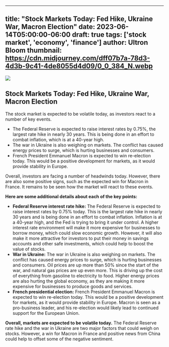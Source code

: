 
---
title: "Stock Markets Today: Fed Hike, Ukraine War, Macron Election"
date: 2023-06-14T05:00:00-06:00
draft: true
tags: ['stock market', 'economy', 'finance']
author: Ultron Bloom
thumbnail:  https://cdn.midjourney.com/dff07b7a-78d3-4d3b-9c41-4de8055d4d09/0_0_384_N.webp
---

![]( https://cdn.midjourney.com/dff07b7a-78d3-4d3b-9c41-4de8055d4d09/0_0.webp)


## Stock Markets Today: Fed Hike, Ukraine War, Macron Election

The stock market is expected to be volatile today, as investors react to a number of key events.

* The Federal Reserve is expected to raise interest rates by 0.75%, the largest rate hike in nearly 30 years. This is being done in an effort to combat inflation, which is at a 40-year high.
* The war in Ukraine is also weighing on markets. The conflict has caused energy prices to surge, which is hurting businesses and consumers.
* French President Emmanuel Macron is expected to win re-election today. This would be a positive development for markets, as it would provide stability in Europe.

Overall, investors are facing a number of headwinds today. However, there are also some positive signs, such as the expected win for Macron in France. It remains to be seen how the market will react to these events.

**Here are some additional details about each of the key points:**

* **Federal Reserve interest rate hike:** The Federal Reserve is expected to raise interest rates by 0.75% today. This is the largest rate hike in nearly 30 years and is being done in an effort to combat inflation. Inflation is at a 40-year high, and the Fed is trying to bring it under control. A higher interest rate environment will make it more expensive for businesses to borrow money, which could slow economic growth. However, it will also make it more attractive for investors to put their money in savings accounts and other safe investments, which could help to boost the value of stocks.
* **War in Ukraine:** The war in Ukraine is also weighing on markets. The conflict has caused energy prices to surge, which is hurting businesses and consumers. Oil prices are up more than 50% since the start of the war, and natural gas prices are up even more. This is driving up the cost of everything from gasoline to electricity to food. Higher energy prices are also hurting the global economy, as they are making it more expensive for businesses to produce goods and services.
* **French presidential election:** French President Emmanuel Macron is expected to win re-election today. This would be a positive development for markets, as it would provide stability in Europe. Macron is seen as a pro-business leader, and his re-election would likely lead to continued support for the European Union.

**Overall, markets are expected to be volatile today.** The Federal Reserve rate hike and the war in Ukraine are two major factors that could weigh on stocks. However, a win for Macron in France and positive news from China could help to offset some of the negative sentiment.


            